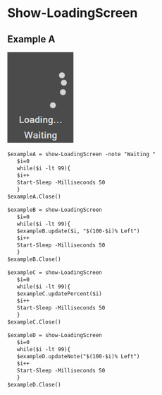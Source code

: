 # Show-LoadingScreen
 
 ## Example A
 ![Example A Gif](https://github.com/Mentaleak/Show-LoadingScreen/blob/master/Examples/ExampleA.gif?raw=true)
 ```pwsh
$exampleA = show-LoadingScreen -note "Waiting "
    $i=0
    while($i -lt 99){
    $i++
    Start-Sleep -Milliseconds 50
    }
$exampleA.Close()
```

 ```pwsh
$exampleB = show-LoadingScreen
    $i=0
    while($i -lt 99){
    $exampleB.update($i, "$(100-$i)% Left")
    $i++
    Start-Sleep -Milliseconds 50
    }
$exampleB.Close()
```


 ```pwsh
$exampleC = show-LoadingScreen
    $i=0
    while($i -lt 99){
    $exampleC.updatePercent($i)
    $i++
    Start-Sleep -Milliseconds 50
    }
$exampleC.Close()
```


 ```pwsh
$exampleD = show-LoadingScreen
    $i=0
    while($i -lt 99){
    $exampleD.updateNote("$(100-$i)% Left")
    $i++
    Start-Sleep -Milliseconds 50
    }
$exampleD.Close()
```
